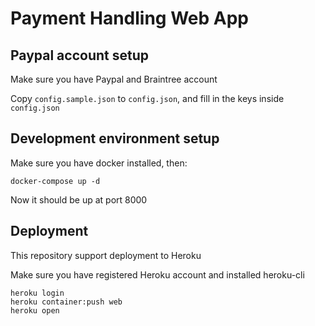 # Payment Handling Web App

## Paypal account setup

Make sure you have Paypal and Braintree account

Copy `config.sample.json` to `config.json`, and fill in the keys inside `config.json` 

## Development environment setup

Make sure you have docker installed, then:

```
docker-compose up -d
```

Now it should be up at port 8000

## Deployment

This repository support deployment to Heroku

Make sure you have registered Heroku account and installed heroku-cli

```
heroku login
heroku container:push web
heroku open
``` 